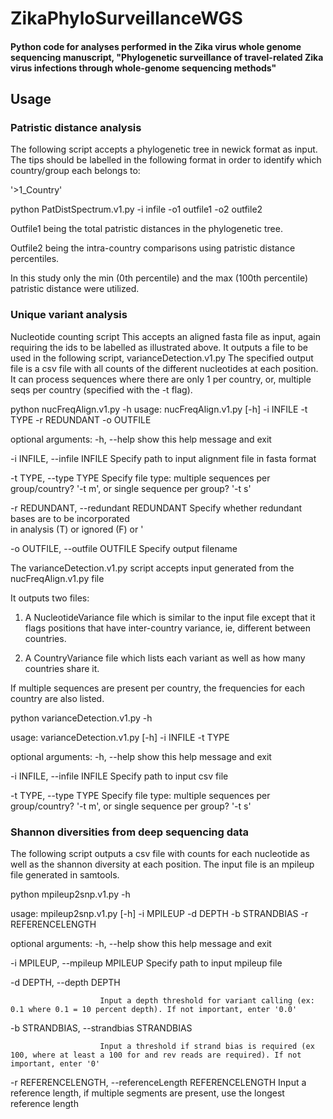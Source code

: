 # ZikaPhyloSurveillanceWGS
#### Python code for analyses performed in the Zika virus whole genome sequencing manuscript, "Phylogenetic surveillance of travel-related Zika virus infections through whole-genome sequencing methods"

## Usage

### Patristic distance analysis

The following script accepts a phylogenetic tree in newick format as input.
The tips should be labelled in the following format in order to identify which country/group each belongs to:

'>1_Country'

python PatDistSpectrum.v1.py -i infile -o1 outfile1 -o2 outfile2

Outfile1 being the total patristic distances in the phylogenetic tree.

Outfile2 being the intra-country comparisons using patristic distance percentiles. 

In this study only the min (0th percentile) and the max (100th percentile) patristic distance  were utilized.

### Unique variant analysis

Nucleotide counting script
This accepts an aligned fasta file as input, again requiring the ids to be labelled as illustrated above.
It outputs a file to be used in the following script, varianceDetection.v1.py
The specified output file is a csv file with all counts of the different nucleotides at each position.
It can process sequences where there are only 1 per country, or, multiple seqs per country (specified with the -t flag).

python nucFreqAlign.v1.py -h
usage: nucFreqAlign.v1.py [-h] -i INFILE -t TYPE -r REDUNDANT -o OUTFILE

optional arguments:
  -h, --help            show this help message and exit
  
  -i INFILE, --infile INFILE
                        Specify path to input alignment file in fasta format
                        
  -t TYPE, --type TYPE  Specify file type: multiple sequences per group/country? '-t m', or single sequence per group? '-t s'
                        
  -r REDUNDANT, --redundant REDUNDANT
                        Specify whether redundant bases are to be incorporated                        
                        in analysis (T) or ignored (F) or '
                        
  -o OUTFILE, --outfile OUTFILE
                          Specify output filename

The varianceDetection.v1.py script accepts input generated from the nucFreqAlign.v1.py file

It outputs two files:

1) A NucleotideVariance file which is similar to the input file except that it flags positions that have inter-country variance, ie, different between countries.

2) A CountryVariance file which  lists each variant as well as how many countries share it.

If multiple sequences are present per country, the frequencies for each country are also listed.

python varianceDetection.v1.py -h

usage: varianceDetection.v1.py [-h] -i INFILE -t TYPE

optional arguments:
  -h, --help            show this help message and exit
  
  -i INFILE, --infile INFILE
Specify path to input csv file
                        
  -t TYPE, --type TYPE  Specify file type: multiple sequences per
group/country? '-t m', or single sequence per group? '-t s'

### Shannon diversities from deep sequencing data

The following script outputs a csv file with counts for each nucleotide as well as the shannon diversity at each position.
The input file is an mpileup file generated in samtools.

python mpileup2snp.v1.py -h

usage: mpileup2snp.v1.py [-h] -i MPILEUP -d DEPTH -b STRANDBIAS -r REFERENCELENGTH

optional arguments:
  -h, --help            show this help message and exit
  
  -i MPILEUP, --mpileup MPILEUP Specify path to input mpileup file
                        
  -d DEPTH, --depth DEPTH
  
                        Input a depth threshold for variant calling (ex: 0.1 where 0.1 = 10 percent depth). If not important, enter '0.0'
                        
  -b STRANDBIAS, --strandbias STRANDBIAS
  
                        Input a threshold if strand bias is required (ex 100, where at least a 100 for and rev reads are required). If not important, enter '0'
                        
  -r REFERENCELENGTH, --referenceLength REFERENCELENGTH
                          Input a reference length, if multiple segments are present, use the longest reference length
